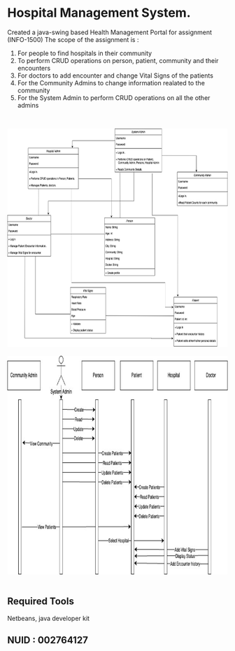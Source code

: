 # Hospital Management System.

Created a java-swing based Health Management Portal for assignment (INFO-1500)
The scope of the assignment is :
1. For people to find hospitals in their community
2. To perform CRUD operations on person, patient, community and their encounters
3. For doctors to add encounter and change Vital Signs of the patients
4. For the Community Admins to change information realated to the community
5. For the System Admin to perform CRUD operations on all the other admins

<br>

<img src="classDiagram.jpeg" width="1000" height="500"/><br><br>
<img src="sequence Diagram.jpeg" width="1000" height="500"/><br><br>


## Required Tools

Netbeans, java developer kit



## NUID : 002764127
